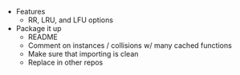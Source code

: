 - Features
  - RR, LRU, and LFU options
- Package it up
  - README
  - Comment on instances / collisions w/ many cached functions
  - Make sure that importing is clean
  - Replace in other repos
